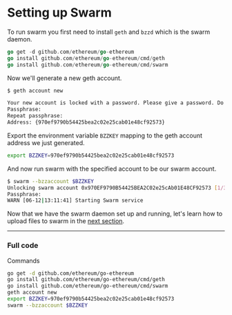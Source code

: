 # Setting up Swarm

To run swarm you first need to install `geth` and `bzzd` which is the swarm daemon.

```go
go get -d github.com/ethereum/go-ethereum
go install github.com/ethereum/go-ethereum/cmd/geth
go install github.com/ethereum/go-ethereum/cmd/swarm
```

Now we'll generate a new geth account.

```bash
$ geth account new

Your new account is locked with a password. Please give a password. Do not forget this password.
Passphrase:
Repeat passphrase:
Address: {970ef9790b54425bea2c02e25cab01e48cf92573}
```

Export the environment variable `BZZKEY` mapping to the geth account address we just generated.

```bash
export BZZKEY=970ef9790b54425bea2c02e25cab01e48cf92573
```

And now run swarm with the specified account to be our swarm account.

```bash
$ swarm --bzzaccount $BZZKEY
Unlocking swarm account 0x970EF9790B54425BEA2C02e25cAb01E48CF92573 [1/3]
Passphrase:
WARN [06-12|13:11:41] Starting Swarm service
```

Now that we have the swarm daemon set up and running, let's learn how to upload files to swarm in the [next section](../swarm-upload).

---

### Full code

Commands

```bash
go get -d github.com/ethereum/go-ethereum
go install github.com/ethereum/go-ethereum/cmd/geth
go install github.com/ethereum/go-ethereum/cmd/swarm
geth account new
export BZZKEY=970ef9790b54425bea2c02e25cab01e48cf92573
swarm --bzzaccount $BZZKEY
```
